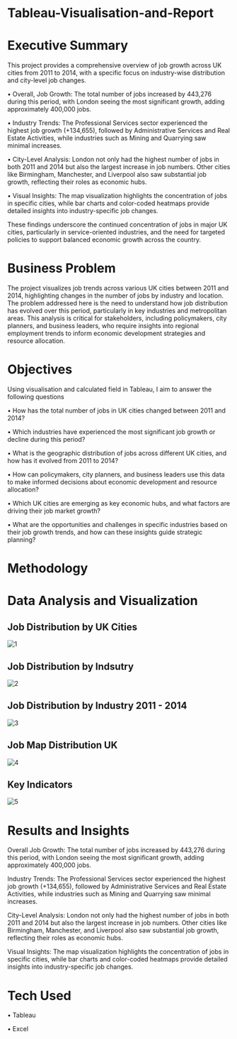 # Tableau-Visualisation-and-Report


# Executive Summary

This project provides a comprehensive overview of job growth across UK cities from 2011 to 2014, with a specific focus on industry-wise distribution and city-level job changes.

•	Overall, Job Growth: The total number of jobs increased by 443,276 during this period, with London seeing the most significant growth, adding approximately 400,000 jobs.

•	Industry Trends: The Professional Services sector experienced the highest job growth (+134,655), followed by Administrative Services and Real Estate Activities, while industries such as Mining and Quarrying saw minimal increases.

•	City-Level Analysis: London not only had the highest number of jobs in both 2011 and 2014 but also the largest increase in job numbers. Other cities like Birmingham, Manchester, and Liverpool also saw substantial job growth, reflecting their roles as economic hubs.

•	Visual Insights: The map visualization highlights the concentration of jobs in specific cities, while bar charts and color-coded heatmaps provide detailed insights into industry-specific job changes.

These findings underscore the continued concentration of jobs in major UK cities, particularly in service-oriented industries, and the need for targeted policies to support balanced economic growth across the country.


# Business Problem
The project visualizes job trends across various UK cities between 2011 and 2014, highlighting changes in the number of jobs by industry and location. The problem addressed here is the need to understand how job distribution has evolved over this period, particularly in key industries and metropolitan areas. This analysis is critical for stakeholders, including policymakers, city planners, and business leaders, who require insights into regional employment trends to inform economic development strategies and resource allocation.


# Objectives
Using visualisation and calculated field in Tableau, I aim to answer the following questions 

•	How has the total number of jobs in UK cities changed between 2011 and 2014?

•	Which industries have experienced the most significant job growth or decline during this period?

•	What is the geographic distribution of jobs across different UK cities, and how has it evolved from 2011 to 2014?

•	How can policymakers, city planners, and business leaders use this data to make informed decisions about economic development and resource allocation?

•	Which UK cities are emerging as key economic hubs, and what factors are driving their job market growth?

•	What are the opportunities and challenges in specific industries based on their job growth trends, and how can these insights guide strategic planning?

# Methodology


# Data Analysis and Visualization

## Job Distribution by UK Cities
![1](https://github.com/user-attachments/assets/6b68731c-bb76-4651-b858-4cd2e7544a23)

## Job Distribution by Indsutry
![2](https://github.com/user-attachments/assets/8bd52668-f37c-42c8-a5a3-3014f30ac7c6)


## Job Distribution by Industry 2011 - 2014
![3](https://github.com/user-attachments/assets/d151fca4-f446-44a6-94e2-3569fce53802)


## Job Map Distribution UK
![4](https://github.com/user-attachments/assets/8ce71de1-8799-4ead-a622-ad4a46d4578f)


## Key Indicators
![5](https://github.com/user-attachments/assets/ca598df7-f95e-4c71-82f9-974acad67d27)



# Results and Insights


Overall Job Growth: The total number of jobs increased by 443,276 during this period, with London seeing the most significant growth, adding approximately 400,000 jobs.

Industry Trends: The Professional Services sector experienced the highest job growth (+134,655), followed by Administrative Services and Real Estate Activities, while industries such as Mining and Quarrying saw minimal increases.

City-Level Analysis: London not only had the highest number of jobs in both 2011 and 2014 but also the largest increase in job numbers. Other cities like Birmingham, Manchester, and Liverpool also saw substantial job growth, reflecting their roles as economic hubs.

Visual Insights: The map visualization highlights the concentration of jobs in specific cities, while bar charts and color-coded heatmaps provide detailed insights into industry-specific job changes.

# Tech Used
•	Tableau

•	Excel
